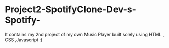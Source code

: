 # Project2-SpotifyClone-Dev-s-Spotify-
It contains my 2nd project of my own Music Player built solely using HTML , CSS ,Javascript :)
